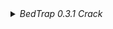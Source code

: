 
<details>
<summary><em>BedTrap 0.3.1 Crack</em></summary>
- shit 10$ meteor skid 😞
- cracked in 1 minute xD

[download](https://github.com/PlutoSolutions/bedtrap-rip/releases/download/0.3.1/bedtrap-0.3.1-cracked.jar)

![gui](https://i.imgur.com/GP79idh.png)
